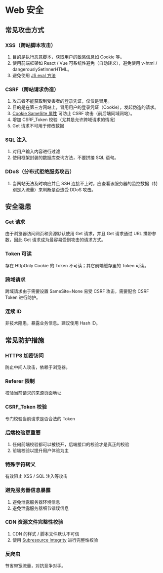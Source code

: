 # Web 安全

## 常见攻击方式
### XSS（跨站脚本攻击）
1. 目的是执行恶意脚本，获取用户的敏感信息如 Cookie 等。
2. 使用前端框架如 React / Vue 可系统性避免（自动转义），避免使用 v-html / dangerouslySetInnerHTML。
3. 避免使用 [JS eval 方法](https://developer.mozilla.org/zh-CN/docs/Web/JavaScript/Reference/Global_Objects/eval)

### CSRF（跨站请求伪造）
1. 攻击者不能获取到受害者的登录凭证，仅仅是冒用。
2. 目的是在第三方网站上，冒用用户的登录凭证（Cookie），发起伪造的请求。
3. [Cookie SameSite 属性](https://developer.mozilla.org/zh-CN/docs/Web/HTTP/Headers/Set-Cookie/SameSite) 可防止 CSRF 攻击（前后端同域网站）。
4. 增加 CSRF_Token 校验（尤其是允许跨域请求的情况）
5. Get 请求不可用于修改数据

### SQL 注入
1. 对用户输入内容进行过滤
2. 使用框架封装的数据库查询方法，不要拼接 SQL 语句。

### DDoS（分布式拒绝服务攻击）
1. 当网站无法及时响应并且 SSH 连接不上时，应查看该服务器的监控数据（特别是入流量）来判断是否遭受 DDoS 攻击。

## 安全隐患
### Get 请求
由于浏览器访问网页和资源默认使用 Get 请求，并且 Get 请求通过 URL 携带参数，因此 Get 请求成为最容易受到攻击的请求方式。

### Token 可读
存在 HttpOnly Cookie 的 Token 不可读；其它前端缓存里的 Token 可读。

### 跨域请求
跨域请求由于需要设置 SameSite=None 易受 CSRF 攻击，需要配合 CSRF Token 进行防护。

### 连续 ID
非技术隐患，暴露业务信息。建议使用 Hash ID。

## 常见防护措施
### HTTPS 加密访问
防止中间人攻击，依赖于浏览器。

### Referer 限制
校验当前请求的来源页面地址

### CSRF_Token 校验
专门校验当前请求是否合法的 Token

### 后端校验更重要
1. 任何前端校验都可以被绕开，后端接口的校验才是真正的校验
2. 前端校验以提升用户体验为主

### 特殊字符转义
有效阻止 XSS / SQL 注入等攻击

### 避免服务器信息暴露
1. 避免泄露服务器环境信息
2. 避免泄露服务器细节错误信息

### CDN 资源文件完整性校验
1. CDN 的样式 / 脚本文件默认不可信
2. 使用 [Subresource Integrity](https://developer.mozilla.org/zh-CN/docs/Web/Security/%E5%AD%90%E8%B5%84%E6%BA%90%E5%AE%8C%E6%95%B4%E6%80%A7) 进行完整性校验

### 反爬虫
节省带宽流量，对抗竞争对手。
